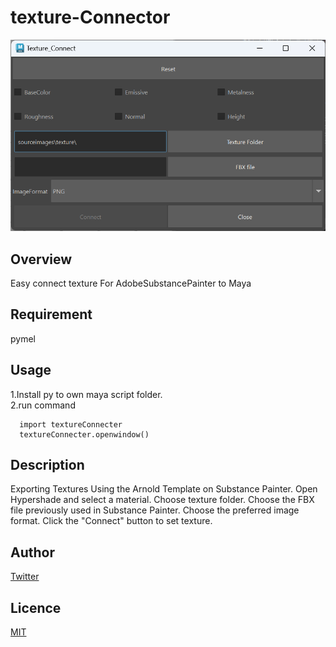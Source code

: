 # texture-Connector

![screenshot](images/texconnect_window.png)

## Overview
Easy connect texture For AdobeSubstancePainter to Maya
## Requirement
pymel
## Usage
1.Install py to own maya script folder.  
2.run command  
```
  import textureConnecter
  textureConnecter.openwindow()
```
## Description
Exporting Textures Using the Arnold Template on Substance Painter.
Open Hypershade and select a material.
Choose texture folder.
Choose the FBX file previously used in Substance Painter.
Choose the preferred image format.
Click the "Connect" button to set texture.
## Author
[Twitter](https://x.com/cotte_921)

## Licence
[MIT](LICENSE)
